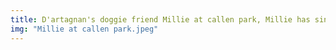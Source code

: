 ```yaml
---
title: D'artagnan's doggie friend Millie at callen park, Millie has since passed away
img: "Millie at callen park.jpeg"
---
```

